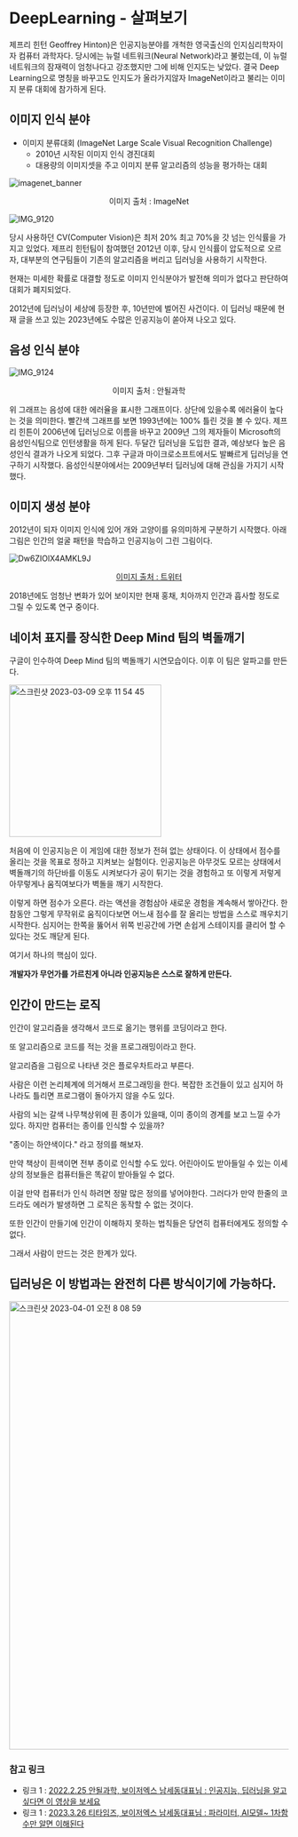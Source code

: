 # DeepLearning - 살펴보기


제프리 힌턴 Geoffrey Hinton)은 인공지능분야를 개척한 영국출신의 인지심리학자이자 컴퓨터 과학자다.
당시에는 뉴럴 네트워크(Neural Network)라고 불렀는데, 이 뉴럴 네트워크의 잠재력이 엄청나다고 강조했지만 그에 비해 인지도는 낮았다. 결국 Deep Learning으로 명칭을 바꾸고도 인지도가 올라가지않자 ImageNet이라고 불리는 이미지 분류 대회에 참가하게 된다. 


## 이미지 인식 분야
- 이미지 분류대회 (ImageNet Large Scale Visual Recognition Challenge)
  - 2010년 시작된 이미지 인식 경진대회
  - 대용량의 이미지셋을 주고 이미지 분류 알고리즘의 성능을 평가하는 대회
  
![imagenet_banner](https://user-images.githubusercontent.com/76529148/229070888-2b0135e2-acaa-475b-9e28-0990e2c0eb29.jpeg)

<p align="center">이미지 출처 : ImageNet</p>


![IMG_9120](https://user-images.githubusercontent.com/76529148/229072033-a7f8fb40-8c5f-4d28-b062-6521c171c485.PNG)

당시 사용하던 CV(Computer Vision)은 최저 20% 최고 70%을 갓 넘는 인식률을 가지고 있었다. 제프리 힌턴팀이 참여했던 2012년 이후, 당시 인식률이 압도적으로 오르자, 대부분의 연구팀들이 기존의 알고리즘을 버리고 딥러닝을 사용하기 시작한다.

현재는 미세한 확률로 대결할 정도로 이미지 인식분야가 발전해 의미가 없다고 판단하여 대회가 폐지되었다.

2012년에 딥러닝이 세상에 등장한 후, 10년만에 벌어진 사건이다.
이 딥러닝 때문에 현재 글을 쓰고 있는 2023년에도 수많은 인공지능이 쏟아져 나오고 있다.

## 음성 인식 분야


![IMG_9124](https://user-images.githubusercontent.com/76529148/229074243-673020ea-ae46-44d3-b11f-5c0516129097.PNG)
<p align="center">이미지 출처 : 안될과학</p>  

위 그래프는 음성에 대한 에러율을 표시한 그래프이다. 상단에 있을수록 에러율이 높다는 것을 의미한다.
빨간색 그래프를 보면 1993년에는 100% 틀린 것을 볼 수 있다. 제프리 힌튼이 2006년에 딥러닝으로 이름을 바꾸고 2009년 그의 제자들이 Microsoft의 음성인식팀으로 인턴생활을 하게 된다. 두달간 딥러닝을 도입한 결과, 예상보다 높은 음성인식 결과가 나오게 되었다. 그후 구글과 마이크로소프트에서도 발빠르게 딥러닝을 연구하기 시작했다. 음성인식분야에서는 2009년부터 딥러닝에 대해 관심을 가지기 시작했다.


## 이미지 생성 분야

2012년이 되자 이미지 인식에 있어 개와 고양이를 유의미하게 구분하기 시작했다. 아래 그림은 인간의 얼굴 패턴을 학습하고 인공지능이 그린 그림이다.  

![Dw6ZIOlX4AMKL9J](https://user-images.githubusercontent.com/76529148/229078299-ddd64454-77f3-499c-957f-82814a9cc8fc.jpg)
<p align="center">
    <a href="https://twitter.com/goodfellow_ian/status/1084973596236144640" style="text-align: center;">이미지 출처 : 트위터</a>
</p>  

2018년에도 엄청난 변화가 있어 보이지만 현재 홍채, 치아까지 인간과 흡사할 정도로 그릴 수 있도록 연구 중이다. 


## 네이처 표지를 장식한 Deep Mind 팀의 벽돌깨기

구글이 인수하여 Deep Mind 팀의 벽돌깨기 시연모습이다. 이후 이 팀은 알파고를 만든다.  
  
<img width="274" alt="스크린샷 2023-03-09 오후 11 54 45" src="https://user-images.githubusercontent.com/76529148/224062745-78355c4c-ddd6-4d7d-9686-ca55f511ec10.png">  
  
처음에 이 인공지능은 이 게임에 대한 정보가 전혀 없는 상태이다. 이 상태에서 점수를 올리는 것을 목표로 정하고 지켜보는 실험이다. 인공지능은 아무것도 모르는 상태에서 벽돌깨기의 하단바를 이동도 시켜보다가 공이 튀기는 것을 경험하고 또 이렇게 저렇게 아무렇게나 움직여보다가 벽돌을 깨기 시작한다. 

이렇게 하면 점수가 오른다. 라는 액션을 경험삼아 새로운 경험을 계속해서 쌓아간다. 
한참동안 그렇게 무작위로 움직이다보면 어느새 점수를 잘 올리는 방법을 스스로 깨우치기 시작한다. 심지어는 한쪽을 뚫어서 위쪽 빈공간에 가면 손쉽게 스테이지를 클리어 할 수 있다는 것도 깨닫게 된다. 

여기서 하나의 핵심이 있다.

**개발자가 무언가를 가르친게 아니라 인공지능은 스스로 잘하게 만든다.**


## 인간이 만드는 로직

인간이 알고리즘을 생각해서 코드로 옮기는 행위를 코딩이라고 한다.

또 알고리즘으로 코드를 적는 것을 프로그래밍이라고 한다. 

알고리즘을 그림으로 나타낸 것은 플로우차트라고 부른다.

사람은 이런 논리체계에 의거해서 프로그래밍을 한다. 복잡한 조건들이 있고 심지어 하나라도 틀리면 프로그램이 돌아가지 않을 수도 있다.

사람의 뇌는 갈색 나무책상위에 흰 종이가 있을때, 이미 종이의 경계를 보고 느낄 수가 있다. 하지만 컴퓨터는 종이를 인식할 수 있을까?  

"종이는 하얀색이다." 라고 정의를 해보자. 

만약 책상이 흰색이면 전부 종이로 인식할 수도 있다. 어린아이도 받아들일 수 있는 이세상의 정보들은 컴퓨터들은 똑같이 받아들일 수 없다. 

이걸 만약 컴퓨터가 인식 하려면 정말 많은 정의를 넣어야한다. 그러다가 만약 한줄의 코드라도 에러가 발생하면 그 로직은 동작할 수 없는 것이다. 

또한 인간이 만들기에 인간이 이해하지 못하는 법칙들은 당연히 컴퓨터에게도 정의할 수 없다.  

그래서 사람이 만드는 것은 한계가 있다.

## 딥러닝은 이 방법과는 완전히 다른 방식이기에 가능하다.
  
<img width="807" alt="스크린샷 2023-04-01 오전 8 08 59" src="https://user-images.githubusercontent.com/76529148/229248545-8ea87dea-a0b9-432f-b061-a68114b0e8f3.png">  
  

### 참고 링크
- 링크 1 : [2022.2.25 안될과학, 보이저엑스 남세동대표님 : 인공지능, 딥러닝을 알고싶다면 이 영상을 보세요](https://www.youtube.com/watch?v=CA5Ggqg5x6o&t=665s)  
- 링크 1 : [2023.3.26 티타임즈, 보이저엑스 남세동대표님 : 파라미터, AI모델~ 1차함수만 알면 이해된다](https://www.youtube.com/watch?v=pDNPew0LuD0)  


